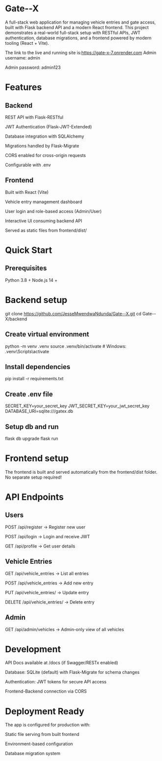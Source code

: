 # Gate--X
A full-stack web application for managing vehicle entries and gate access, built with Flask backend API and a modern React frontend. This project demonstrates a real-world full-stack setup with RESTful APIs, JWT authentication, database migrations, and a frontend powered by modern tooling (React + Vite).

The link to the live and running site is:https://gate-x-7.onrender.com
Admin username: admin


Admin password: admin123

# Features
## Backend

 REST API with Flask-RESTful

 JWT Authentication (Flask-JWT-Extended)

 Database integration with SQLAlchemy

 Migrations handled by Flask-Migrate

 CORS enabled for cross-origin requests

 Configurable with .env

## Frontend

 Built with React (Vite)

 Vehicle entry management dashboard

 User login and role-based access (Admin/User)

 Interactive UI consuming backend API

Served as static files from frontend/dist/

# Quick Start
## Prerequisites
Python 3.8 +
Node.js 14 +


# Backend setup
git clone https://github.com/JesseMwendwaNdunda/Gate--X.git
cd Gate--X/backend

## Create virtual environment
python -m venv .venv
source .venv/bin/activate   # Windows: .venv\Scripts\activate

## Install dependencies
pip install -r requirements.txt

## Create .env file
SECRET_KEY=your_secret_key
JWT_SECRET_KEY=your_jwt_secret_key
DATABASE_URI=sqlite:///gatex.db

## Setup db and run
flask db upgrade
flask run

# Frontend setup
The frontend is built and served automatically from the frontend/dist folder. No separate setup required!

# API Endpoints
## Users

POST /api/register → Register new user

POST /api/login → Login and receive JWT

GET /api/profile → Get user details

## Vehicle Entries

GET /api/vehicle_entries → List all entries

POST /api/vehicle_entries → Add new entry

PUT /api/vehicle_entries/<id> → Update entry

DELETE /api/vehicle_entries/<id> → Delete entry

## Admin

GET /api/admin/vehicles → Admin-only view of all vehicles

# Development

API Docs available at /docs (if Swagger/RESTx enabled)

Database: SQLite (default) with Flask-Migrate for schema changes

Authentication: JWT tokens for secure API access

Frontend-Backend connection via CORS

# Deployment Ready 

The app is configured for production with:

Static file serving from built frontend

Environment-based configuration

Database migration system


